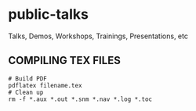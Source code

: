 public-talks
============

Talks, Demos, Workshops, Trainings, Presentations, etc

COMPILING TEX FILES
----------

    # Build PDF
    pdflatex filename.tex
    # Clean up
    rm -f *.aux *.out *.snm *.nav *.log *.toc 

